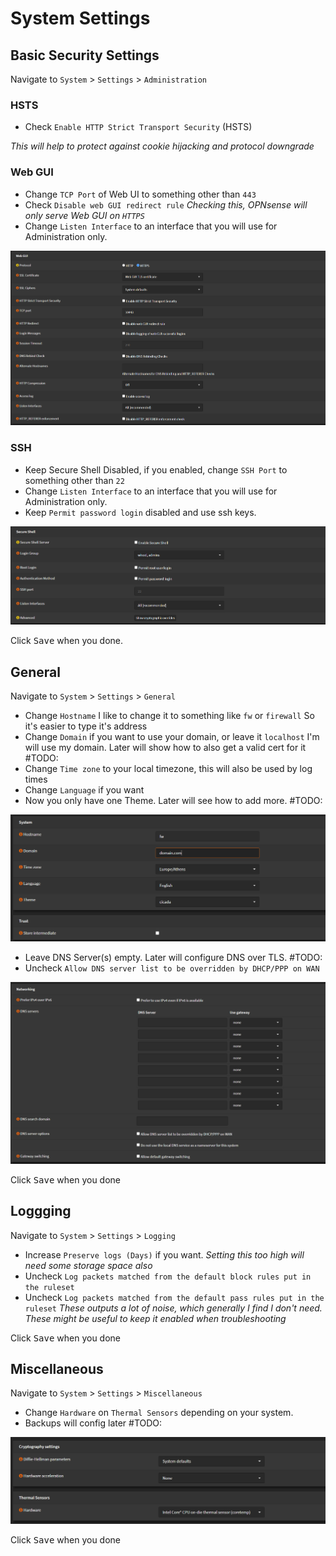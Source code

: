 # System Settings

## Basic Security Settings

Navigate to `System` > `Settings` > `Administration`

### HSTS

- Check `Enable HTTP Strict Transport Security` (HSTS)

_This will help to protect against cookie hijacking and protocol downgrade_

### Web GUI

- Change `TCP Port` of Web UI to something other than `443`
- Check `Disable web GUI redirect rule`
_Checking this, OPNsense will only serve Web GUI on `HTTPS`_
- Change `Listen Interface` to an interface that you will use for Administration only.

![opnsense-settings-webui](img/opnsense-settings-webui.png)

### SSH

- Keep Secure Shell Disabled, if you enabled, change `SSH Port` to something other than `22`
- Change `Listen Interface` to an interface that you will use for Administration only.
- Keep `Permit password login` disabled and use ssh keys.

![opnsense-settings-ssh](img/opnsense-settings-ssh.png)

Click <kbd>Save</kbd> when you done.

## General

Navigate to `System` > `Settings` > `General`

- Change `Hostname`
I like to change it to something like `fw` or `firewall`
So it's easier to type it's address
- Change `Domain` if you want to use your domain, or leave it `localhost`
I'm will use my domain. Later will show how to also get a valid cert for it #TODO:
- Change `Time zone` to your local timezone, this will also be used by log times
- Change `Language` if you want
- Now you only have one Theme. Later will see how to add more. #TODO:

![opnsense-settings-general](img/opnsense-settings-general.png)

- Leave DNS Server(s) empty. Later will configure DNS over TLS. #TODO:
- Uncheck `Allow DNS server list to be overridden by DHCP/PPP on WAN`

![opnsense-settings-general-dns](img/opnsense-settings-general-dns.png)

Click <kbd>Save</kbd> when you done

## Loggging

Navigate to `System` > `Settings` > `Logging`

- Increase `Preserve logs (Days)` if you want.
_Setting this too high will need some storage space also_
- Uncheck `Log packets matched from the default block rules put in the ruleset`
- Uncheck `Log packets matched from the default pass rules put in the ruleset`
_These outputs a lot of noise, which generally I find I don't need._
_These might be useful to keep it enabled when troubleshooting_

Click <kbd>Save</kbd> when you done

## Miscellaneous

Navigate to `System` > `Settings` > `Miscellaneous`

- Change `Hardware` on `Thermal Sensors` depending on your system.
- Backups will config later #TODO:

![opnsense-settings-misc-sensor](img/opnsense-settings-misc-sensor.png)

Click <kbd>Save</kbd> when you done
